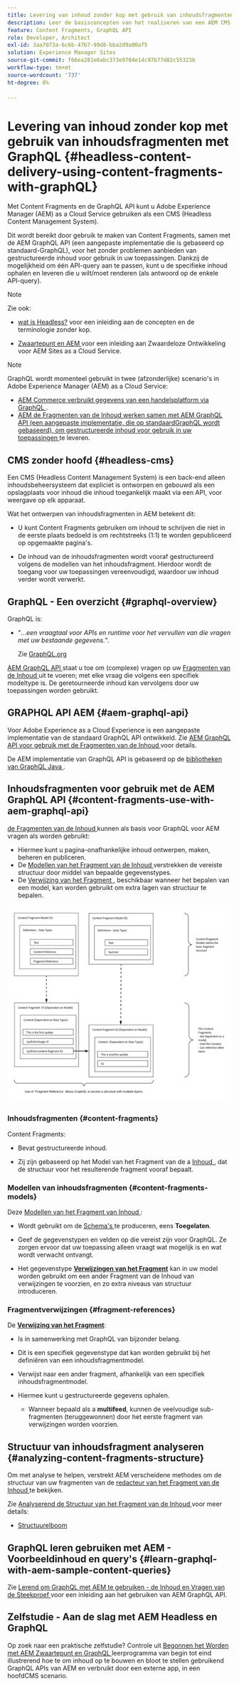 ```yaml
---
title: Levering van inhoud zonder kop met gebruik van inhoudsfragmenten met GraphQL
description: Leer de basisconcepten van het realiseren van een AEM CMS zonder kop met behulp van Content Fragments met GraphQL voor de levering van inhoud zonder kop.
feature: Content Fragments, GraphQL API
role: Developer, Architect
exl-id: 3aa7073a-6c6b-47b7-99d8-bba2d9a00af5
solution: Experience Manager Sites
source-git-commit: f66ea281e6abc373e9704e14c97b77d82c55323b
workflow-type: tm+mt
source-wordcount: '737'
ht-degree: 0%

---
```


# Levering van inhoud zonder kop met gebruik van inhoudsfragmenten met GraphQL {#headless-content-delivery-using-content-fragments-with-graphQL}

Met Content Fragments en de GraphQL API kunt u Adobe Experience Manager (AEM) as a Cloud Service gebruiken als een CMS (Headless Content Management System).

Dit wordt bereikt door gebruik te maken van Content Fragments, samen met de AEM GraphQL API (een aangepaste implementatie die is gebaseerd op standaard-GraphQL), voor het zonder problemen aanbieden van gestructureerde inhoud voor gebruik in uw toepassingen. Dankzij de mogelijkheid om één API-query aan te passen, kunt u de specifieke inhoud ophalen en leveren die u wilt/moet renderen (als antwoord op de enkele API-query).

>[!NOTE]
>
>Zie ook:
>
>* [ wat is Headless?](/help/headless/what-is-headless.md) voor een inleiding aan de concepten en de terminologie zonder kop.
>
>* [ Zwaartepunt en AEM ](/help/headless/introduction.md) voor een inleiding aan Zwaardeloze Ontwikkeling voor AEM Sites as a Cloud Service.

>[!NOTE]
>
>GraphQL wordt momenteel gebruikt in twee (afzonderlijke) scenario&#39;s in Adobe Experience Manager (AEM) as a Cloud Service:
>
>* [ AEM Commerce verbruikt gegevens van een handelsplatform via GraphQL ](/help/commerce-cloud/integrating/magento.md).
>* [ AEM de Fragmenten van de Inhoud werken samen met AEM GraphQL API (een aangepaste implementatie, die op standaardGraphQL wordt gebaseerd), om gestructureerde inhoud voor gebruik in uw toepassingen ](/help/headless/graphql-api/content-fragments.md) te leveren.

## CMS zonder hoofd {#headless-cms}

Een CMS (Headless Content Management System) is een back-end alleen inhoudsbeheersysteem dat expliciet is ontworpen en gebouwd als een opslagplaats voor inhoud die inhoud toegankelijk maakt via een API, voor weergave op elk apparaat.

Wat het ontwerpen van inhoudsfragmenten in AEM betekent dit:

* U kunt Content Fragments gebruiken om inhoud te schrijven die niet in de eerste plaats bedoeld is om rechtstreeks (1:1) te worden gepubliceerd op opgemaakte pagina&#39;s.

* De inhoud van de inhoudsfragmenten wordt vooraf gestructureerd volgens de modellen van het inhoudsfragment. Hierdoor wordt de toegang voor uw toepassingen vereenvoudigd, waardoor uw inhoud verder wordt verwerkt.

## GraphQL - Een overzicht {#graphql-overview}

GraphQL is:

* &quot;*...een vraagtaal voor APIs en runtime voor het vervullen van die vragen met uw bestaande gegevens.*&quot;.

  Zie [ GraphQL.org ](https://graphql.org)

[ AEM GraphQL API ](#aem-graphql-api) staat u toe om (complexe) vragen op uw [ Fragmenten van de Inhoud ](/help/sites-cloud/administering/content-fragments/overview.md) uit te voeren; met elke vraag die volgens een specifiek modeltype is. De geretourneerde inhoud kan vervolgens door uw toepassingen worden gebruikt.

## GRAPHQL API AEM {#aem-graphql-api}

Voor Adobe Experience as a Cloud Experience is een aangepaste implementatie van de standaard GraphQL API ontwikkeld. Zie [ AEM GraphQL API voor gebruik met de Fragmenten van de Inhoud ](/help/headless/graphql-api/content-fragments.md) voor details.

De AEM implementatie van GraphQL API is gebaseerd op de [ bibliotheken van GraphQL Java ](https://graphql.org/code/#java).

## Inhoudsfragmenten voor gebruik met de AEM GraphQL API {#content-fragments-use-with-aem-graphql-api}

[ de Fragmenten van de Inhoud ](#content-fragments) kunnen als basis voor GraphQL voor AEM vragen als worden gebruikt:

* Hiermee kunt u pagina-onafhankelijke inhoud ontwerpen, maken, beheren en publiceren.
* De [ Modellen van het Fragment van de Inhoud ](#content-fragments-models) verstrekken de vereiste structuur door middel van bepaalde gegevenstypes.
* De [ Verwijzing van het Fragment ](#fragment-references), beschikbaar wanneer het bepalen van een model, kan worden gebruikt om extra lagen van structuur te bepalen.

![ de Fragmenten van de Inhoud voor gebruik met de Fragmenten van de Inhoud van GraphQL ](assets/cf-contentdelivery-cf-use-with-graphql.png " voor gebruik met GraphQL ")

### Inhoudsfragmenten {#content-fragments}

Content Fragments:

* Bevat gestructureerde inhoud.

* Zij zijn gebaseerd op het Model van het Fragment van de a [ Inhoud ](#content-fragments-models), dat de structuur voor het resulterende fragment vooraf bepaalt.

### Modellen van inhoudsfragmenten {#content-fragments-models}

Deze [ Modellen van het Fragment van Inhoud ](/help/sites-cloud/administering/content-fragments/content-fragment-models.md):

* Wordt gebruikt om de [ Schema&#39;s ](https://graphql.org/learn/schema/) te produceren, eens **Toegelaten**.

* Geef de gegevenstypen en velden op die vereist zijn voor GraphQL. Ze zorgen ervoor dat uw toepassing alleen vraagt wat mogelijk is en wat wordt verwacht ontvangt.

* Het gegevenstype **[Verwijzingen van het Fragment](#fragment-references)** kan in uw model worden gebruikt om een ander Fragment van de Inhoud van verwijzingen te voorzien, en zo extra niveaus van structuur introduceren.

### Fragmentverwijzingen {#fragment-references}

De **[Verwijzing van het Fragment](/help/sites-cloud/administering/content-fragments/content-fragment-models.md#fragment-reference-nested-fragments)**:

* Is in samenwerking met GraphQL van bijzonder belang.

* Dit is een specifiek gegevenstype dat kan worden gebruikt bij het definiëren van een inhoudsfragmentmodel.

* Verwijst naar een ander fragment, afhankelijk van een specifiek inhoudsfragmentmodel.

* Hiermee kunt u gestructureerde gegevens ophalen.

   * Wanneer bepaald als a **multifeed**, kunnen de veelvoudige sub-fragmenten (teruggewonnen) door het eerste fragment van verwijzingen worden voorzien.

## Structuur van inhoudsfragment analyseren {#analyzing-content-fragments-structure}

Om met analyse te helpen, verstrekt AEM verscheidene methodes om de structuur van uw fragmenten van de [ redacteur van het Fragment van de Inhoud ](/help/sites-cloud/administering/content-fragments/authoring.md) te bekijken.

Zie [ Analyserend de Structuur van het Fragment van de Inhoud ](/help/sites-cloud/administering/content-fragments/analysis.md) voor meer details:

* [Structuurelboom](/help/sites-cloud/administering/content-fragments/analysis.md#structure-tree)

## GraphQL leren gebruiken met AEM - Voorbeeldinhoud en query&#39;s {#learn-graphql-with-aem-sample-content-queries}

Zie [ Lerend om GraphQL met AEM te gebruiken - de Inhoud en Vragen van de Steekproef ](/help/headless/graphql-api/sample-queries.md) voor een inleiding aan het gebruiken van AEM GraphQL API.

## Zelfstudie - Aan de slag met AEM Headless en GraphQL

Op zoek naar een praktische zelfstudie? Controle uit [ Begonnen het Worden met AEM Zwaartepunt en GraphQL ](https://experienceleague.adobe.com/docs/experience-manager-learn/getting-started-with-aem-headless/graphql/overview.html?lang=nl-NL) leerprogramma van begin tot eind illustrerend hoe te om inhoud op te bouwen en bloot te stellen gebruikend GraphQL APIs van AEM en verbruikt door een externe app, in een hoofdCMS scenario.
